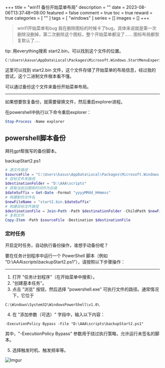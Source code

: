 +++
title = "win11 备份开始菜单布局"
description = ""
date = 2023-08-06T13:37:48+08:00
featured = false
comment = true
toc = true
reward = true
categories = [
  ""
]
tags = [
  "windows"
]
series = []
images = []
+++

> win11开始菜单有bug 我在删除图标的时候卡了bug，具体来说就是第一次删除没删掉，第二次删除这个图标，整个开始菜单都没了…… 图标布局都恢复默认了….

tip: 用everything搜索 start2.bin，可以找到这个文件的位置。

```
C:\Users\kasus\AppData\Local\Packages\Microsoft.Windows.StartMenuExperienceHost_cw5n1h2txyewy\LocalState
```

这里可以找到 start2.bin 文件，这个文件存储了开始菜单的布局信息，经过我的尝试，这个二进制文件根本看不懂。

可以通过备份这个文件来备份开始菜单布局。

---

如果想要恢复备份，就需要替换文件，然后重启explorer进程。

在powershell中执行以下命令重启explorer：

```ps1
Stop-Process -Name explorer
```

## powershell脚本备份
拜托gpt帮我写的备份脚本。

backupStart2.ps1

```ps1
# 源文件路径
$sourceFile = "C:\Users\kasus\AppData\Local\Packages\Microsoft.Windows.StartMenuExperienceHost_cw5n1h2txyewy\LocalState\start2.bin"
# 目标文件夹路径
$destinationFolder = "D:\AAA\scripts"
# 获取当前日期和时间作为后缀
$dateSuffix = Get-Date -Format "yyyyMMdd_HHmmss"
# 构建新的文件名
$newFileName = "start2.bin.$dateSuffix"
# 构建目标文件路径
$destinationFile = Join-Path -Path $destinationFolder -ChildPath $newFileName
# 复制文件
Copy-Item -Path $sourceFile -Destination $destinationFile

```

### 定时任务

开启定时任务，自动执行备份操作，谁想手动备份呢？

要在任务计划程序中运行一个 PowerShell 脚本（例如 "D:\AAA\scripts\backupStart2.ps1"），请按照以下步骤操作：

---

1. 打开 "任务计划程序"（在开始菜单中搜索）。
2. "创建基本任务"。
3. 点击 "浏览" 按钮，然后选择 "powershell.exe" 可执行文件的路径。通常情况下，它位于 

```
C:\Windows\System32\WindowsPowerShell\v1.0\
```

4. 在 "添加参数（可选）" 字段中，输入以下内容：

```
-ExecutionPolicy Bypass -File "D:\AAA\scripts\backupStart2.ps1"
```

其中，"-ExecutionPolicy Bypass" 参数用于绕过执行策略，允许运行未签名的脚本。

5. 选择触发时机、触发频率等。

![Imgur](https://i.imgur.com/LNel5NV.png)
